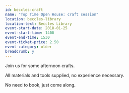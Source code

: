 ```yaml
---
id: beccles-craft
name: "Top Time Open House: craft session"
location: beccles-library
location-text: Beccles Library
event-start-date: 2018-01-25
event-start-time: 1400
event-end-time: 1530
event-ticket-price: 2.50
event-category: older
breadcrumb: y
---
```


Join us for some afternoon crafts.

All materials and tools supplied, no experience necessary.

No need to book, just come along.

